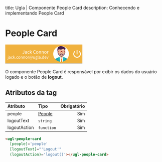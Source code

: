 title: Ugla | Componente People Card
description: Conhecendo e implementando People Card

# People Card

[![people](../_images/people.png)](../_images/people.png)


O componente People Card é responsável por exibir os dados do usuário logado e o botão de **logout**.

## Atributos da tag

Atributo      | Tipo                      | Obrigatório
:------------ | :------------------------ | -----------:
people        | [People](../../../models/people/)  | Sim
logoutText    | `string`                  | Sim
logoutAction  | `function`                | Sim

```html
<ugl-people-card
  [people]='people'
  [logoutText]="'Logout'"
  (logoutAction)='logout()'></ugl-people-card>
```